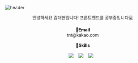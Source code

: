 ![header](https://capsule-render.vercel.app/api?type=transparent&color=auto&height=200&section=header&text=daehyeon&fontSize=90&animation=fadeIn&fontAlignY=38&desc=github&descAlignY=55&descAlign=70)

<p align="center">
안녕하세요 김대현입니다! 프론트엔드를 공부중입니다💻<br><br>
<Strong>📧Email</Strong><br>tnt@kakao.com<br><br>
<Strong>🧩Skills</Strong><br><br>
  <img src="https://img.shields.io/badge/javascript-F7DF1E?style=for-the-badge&logo=javascript&logoColor=black">&nbsp;&nbsp;&nbsp;
  <img src="https://img.shields.io/badge/react-61DAFB?style=for-the-badge&logo=react&logoColor=black">&nbsp;&nbsp;&nbsp;
  <img src="https://img.shields.io/badge/typescript%20-%23007ACC.svg?&style=for-the-badge&logo=typescript&logoColor=white"/>&nbsp;&nbsp;&nbsp;
</p>
